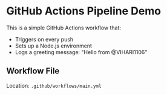 # GitHub Actions Pipeline Demo

This is a simple GitHub Actions workflow that:
- Triggers on every push
- Sets up a Node.js environment
- Logs a greeting message: "Hello from @VIHARI1106"

## Workflow File
Location: `.github/workflows/main.yml`
